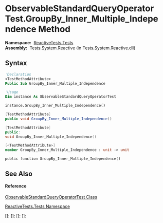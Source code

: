 # ObservableStandardQueryOperatorTest.GroupBy\_Inner\_Multiple\_Independence Method

**Namespace:**  [ReactiveTests.Tests](ReactiveTests.Tests\ReactiveTests.Tests.md)  
**Assembly:**  Tests.System.Reactive (in Tests.System.Reactive.dll)

## Syntax

```vb
'Declaration
<TestMethodAttribute> _
Public Sub GroupBy_Inner_Multiple_Independence
```

```vb
'Usage
Dim instance As ObservableStandardQueryOperatorTest

instance.GroupBy_Inner_Multiple_Independence()
```

```csharp
[TestMethodAttribute]
public void GroupBy_Inner_Multiple_Independence()
```

```c++
[TestMethodAttribute]
public:
void GroupBy_Inner_Multiple_Independence()
```

```fsharp
[<TestMethodAttribute>]
member GroupBy_Inner_Multiple_Independence : unit -> unit 
```

```jscript
public function GroupBy_Inner_Multiple_Independence()
```

## See Also

#### Reference

[ObservableStandardQueryOperatorTest Class](ObservableStandardQueryOperatorTest\ObservableStandardQueryOperatorTest.md)

[ReactiveTests.Tests Namespace](ReactiveTests.Tests\ReactiveTests.Tests.md)

[]: 
[]: 
[]: 
[]: 